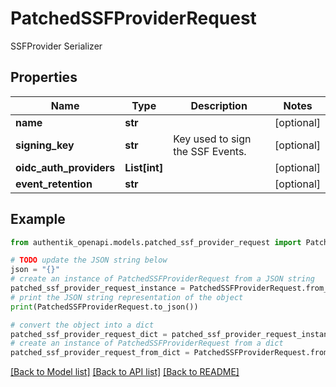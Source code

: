 # PatchedSSFProviderRequest

SSFProvider Serializer

## Properties

Name | Type | Description | Notes
------------ | ------------- | ------------- | -------------
**name** | **str** |  | [optional] 
**signing_key** | **str** | Key used to sign the SSF Events. | [optional] 
**oidc_auth_providers** | **List[int]** |  | [optional] 
**event_retention** | **str** |  | [optional] 

## Example

```python
from authentik_openapi.models.patched_ssf_provider_request import PatchedSSFProviderRequest

# TODO update the JSON string below
json = "{}"
# create an instance of PatchedSSFProviderRequest from a JSON string
patched_ssf_provider_request_instance = PatchedSSFProviderRequest.from_json(json)
# print the JSON string representation of the object
print(PatchedSSFProviderRequest.to_json())

# convert the object into a dict
patched_ssf_provider_request_dict = patched_ssf_provider_request_instance.to_dict()
# create an instance of PatchedSSFProviderRequest from a dict
patched_ssf_provider_request_from_dict = PatchedSSFProviderRequest.from_dict(patched_ssf_provider_request_dict)
```
[[Back to Model list]](../README.md#documentation-for-models) [[Back to API list]](../README.md#documentation-for-api-endpoints) [[Back to README]](../README.md)


